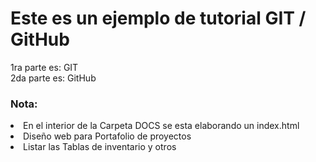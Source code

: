# Este es un ejemplo de tutorial GIT / GitHub
1ra parte es: GIT <br>
2da parte es: GitHub

<h3>Nota:</h3>
<li>En el interior de la Carpeta DOCS se esta elaborando un index.html</li>
<li>Diseño web para Portafolio de proyectos</li>
<li>Listar las Tablas de inventario y otros</li>
